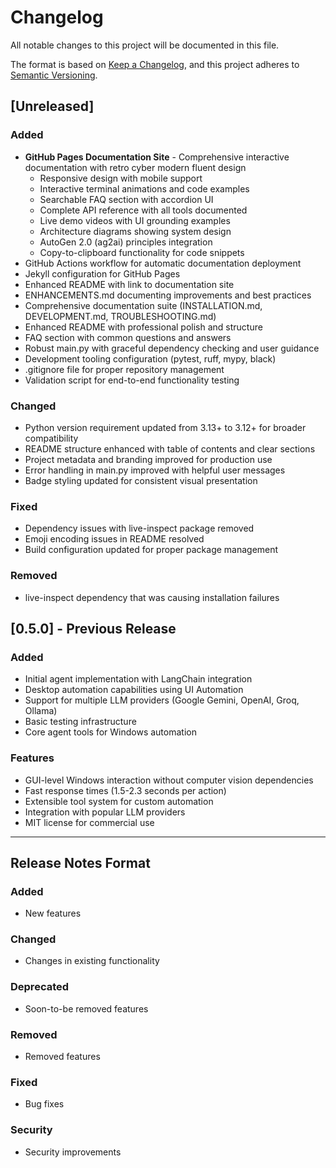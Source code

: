 # Changelog

All notable changes to this project will be documented in this file.

The format is based on [Keep a Changelog](https://keepachangelog.com/en/1.0.0/),
and this project adheres to [Semantic Versioning](https://semver.org/spec/v2.0.0.html).

## [Unreleased]

### Added
- **GitHub Pages Documentation Site** - Comprehensive interactive documentation with retro cyber modern fluent design
  - Responsive design with mobile support
  - Interactive terminal animations and code examples
  - Searchable FAQ section with accordion UI
  - Complete API reference with all tools documented
  - Live demo videos with UI grounding examples
  - Architecture diagrams showing system design
  - AutoGen 2.0 (ag2ai) principles integration
  - Copy-to-clipboard functionality for code snippets
- GitHub Actions workflow for automatic documentation deployment
- Jekyll configuration for GitHub Pages
- Enhanced README with link to documentation site
- ENHANCEMENTS.md documenting improvements and best practices
- Comprehensive documentation suite (INSTALLATION.md, DEVELOPMENT.md, TROUBLESHOOTING.md)
- Enhanced README with professional polish and structure
- FAQ section with common questions and answers
- Robust main.py with graceful dependency checking and user guidance
- Development tooling configuration (pytest, ruff, mypy, black)
- .gitignore file for proper repository management
- Validation script for end-to-end functionality testing

### Changed
- Python version requirement updated from 3.13+ to 3.12+ for broader compatibility
- README structure enhanced with table of contents and clear sections
- Project metadata and branding improved for production use
- Error handling in main.py improved with helpful user messages
- Badge styling updated for consistent visual presentation

### Fixed
- Dependency issues with live-inspect package removed
- Emoji encoding issues in README resolved
- Build configuration updated for proper package management

### Removed
- live-inspect dependency that was causing installation failures

## [0.5.0] - Previous Release

### Added
- Initial agent implementation with LangChain integration
- Desktop automation capabilities using UI Automation
- Support for multiple LLM providers (Google Gemini, OpenAI, Groq, Ollama)
- Basic testing infrastructure
- Core agent tools for Windows automation

### Features
- GUI-level Windows interaction without computer vision dependencies
- Fast response times (1.5-2.3 seconds per action)
- Extensible tool system for custom automation
- Integration with popular LLM providers
- MIT license for commercial use

---

## Release Notes Format

### Added
- New features

### Changed
- Changes in existing functionality

### Deprecated
- Soon-to-be removed features

### Removed
- Removed features

### Fixed
- Bug fixes

### Security
- Security improvements